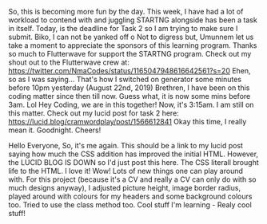 So, this is becoming more fun by the day.
This week, I have had a lot of workload to contend with and juggling STARTNG alongside has been a task in itself.
Today, is the deadline for Task 2 so I am trying to make sure I submit.
Biko, I can not be yanked off o
Not to digress but, Umunnem let us take a moment to appreciate the sponsors of this learning program.
Thanks so much to Flutterwave for support the STARTNG program.
Check out my shout out to the Flutterwave crew at: https://twitter.com/NmaCodes/status/1165047948616642561?s=20 
Ehen, so as I was saying...
That's how I switched on generator some minutes before 10pm yesterday (August 22nd, 2019)
Brethren, I have been on this coding matter since then till now.
Guess what, it is now some mins before 3am.
Lol
Hey Coding, we are in this together!
Now, it's 3:15am. I am still on this matter.
Check out my lucid post for task 2 here: https://lucid.blog/cramwordplay/post/1566612841 
Okay this time, I really mean it. Goodnight.
Cheers!

Hello Everyone,
So, it's me again.
This should be a link to my lucid post saying how much the CSS addition has improved the initial HTML.
However, the LUCID BLOG IS DOWN so I'd just post this here.
The CSS literall brought life to the HTML. I love it!
Wow! Lots of new things one can play around with.
For this project (because it's a CV and really a CV can only do with so much designs anyway), I adjusted picture height, image border radius, played around with colours for my headers and some background colours too. Tried to use the class method too.
Cool stuff I'm learning - Realy cool stuff!
